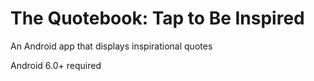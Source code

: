# The Quotebook: Tap to Be Inspired

An Android app that displays inspirational quotes

Android 6.0+ required

